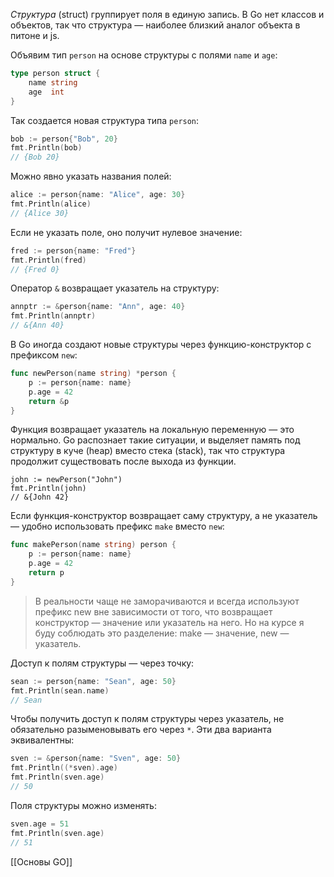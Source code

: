 _Структура_ (struct) группирует поля в единую запись. В Go нет классов и объектов, так что структура — наиболее близкий аналог объекта в питоне и js.

Объявим тип `person` на основе структуры с полями `name` и `age`:

```go
type person struct {
    name string
    age  int
}
```

Так создается новая структура типа `person`:

```go
bob := person{"Bob", 20}
fmt.Println(bob)
// {Bob 20}
```

Можно явно указать названия полей:

```go
alice := person{name: "Alice", age: 30}
fmt.Println(alice)
// {Alice 30}
```

Если не указать поле, оно получит нулевое значение:

```go
fred := person{name: "Fred"}
fmt.Println(fred)
// {Fred 0}
```

Оператор `&` возвращает указатель на структуру:

```go
annptr := &person{name: "Ann", age: 40}
fmt.Println(annptr)
// &{Ann 40}
```

В Go иногда создают новые структуры через функцию-конструктор с префиксом `new`:

```go
func newPerson(name string) *person {
    p := person{name: name}
    p.age = 42
    return &p
}
```

Функция возвращает указатель на локальную переменную — это нормально. Go распознает такие ситуации, и выделяет память под структуру в куче (heap) вместо стека (stack), так что структура продолжит существовать после выхода из функции.

```
john := newPerson("John")
fmt.Println(john)
// &{John 42}
```

Если функция-конструктор возвращает саму структуру, а не указатель — удобно использовать префикс `make` вместо `new`:

```go
func makePerson(name string) person {
    p := person{name: name}
    p.age = 42
    return p
}
```

> В реальности чаще не заморачиваются и всегда используют префикс new вне зависимости от того, что возвращает конструктор — значение или указатель на него. Но на курсе я буду соблюдать это разделение: make — значение, new — указатель.

Доступ к полям структуры — через точку:

```go
sean := person{name: "Sean", age: 50}
fmt.Println(sean.name)
// Sean
```

Чтобы получить доступ к полям структуры через указатель, не обязательно разыменовывать его через `*`. Эти два варианта эквивалентны:

```go
sven := &person{name: "Sven", age: 50}
fmt.Println((*sven).age)
fmt.Println(sven.age)
// 50
```

Поля структуры можно изменять:

```go
sven.age = 51
fmt.Println(sven.age)
// 51
```

[[Основы GO]] 